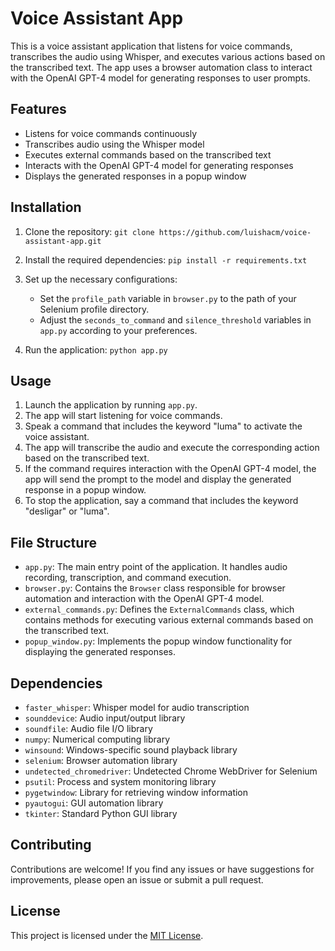 # Voice Assistant App

This is a voice assistant application that listens for voice commands, transcribes the audio using Whisper, and executes various actions based on the transcribed text. The app uses a browser automation class to interact with the OpenAI GPT-4 model for generating responses to user prompts.

## Features

- Listens for voice commands continuously
- Transcribes audio using the Whisper model
- Executes external commands based on the transcribed text
- Interacts with the OpenAI GPT-4 model for generating responses
- Displays the generated responses in a popup window

## Installation

1. Clone the repository:
   ```git clone https://github.com/luishacm/voice-assistant-app.git```

2. Install the required dependencies:
   ```pip install -r requirements.txt```

3. Set up the necessary configurations:
   - Set the `profile_path` variable in `browser.py` to the path of your Selenium profile directory.
   - Adjust the `seconds_to_command` and `silence_threshold` variables in `app.py` according to your preferences.

4. Run the application:
   ```python app.py```

## Usage

1. Launch the application by running `app.py`.
2. The app will start listening for voice commands.
3. Speak a command that includes the keyword "luma" to activate the voice assistant.
4. The app will transcribe the audio and execute the corresponding action based on the transcribed text.
5. If the command requires interaction with the OpenAI GPT-4 model, the app will send the prompt to the model and display the generated response in a popup window.
6. To stop the application, say a command that includes the keyword "desligar" or "luma".

## File Structure

- `app.py`: The main entry point of the application. It handles audio recording, transcription, and command execution.
- `browser.py`: Contains the `Browser` class responsible for browser automation and interaction with the OpenAI GPT-4 model.
- `external_commands.py`: Defines the `ExternalCommands` class, which contains methods for executing various external commands based on the transcribed text.
- `popup_window.py`: Implements the popup window functionality for displaying the generated responses.

## Dependencies

- `faster_whisper`: Whisper model for audio transcription
- `sounddevice`: Audio input/output library
- `soundfile`: Audio file I/O library
- `numpy`: Numerical computing library
- `winsound`: Windows-specific sound playback library
- `selenium`: Browser automation library
- `undetected_chromedriver`: Undetected Chrome WebDriver for Selenium
- `psutil`: Process and system monitoring library
- `pygetwindow`: Library for retrieving window information
- `pyautogui`: GUI automation library
- `tkinter`: Standard Python GUI library

## Contributing

Contributions are welcome! If you find any issues or have suggestions for improvements, please open an issue or submit a pull request.

## License

This project is licensed under the [MIT License](license).
